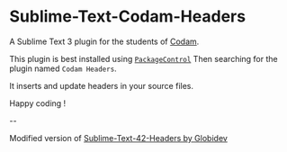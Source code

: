 Sublime-Text-Codam-Headers
=======================

A Sublime Text 3 plugin for the students of [Codam](http://www.codam.nl).

This plugin is best installed using [`PackageControl`](https://sublime.wbond.net)
Then searching for the plugin named `Codam Headers`.

It inserts and update headers in your source files.

Happy coding !

--

Modified version of [Sublime-Text-42-Headers by Globidev](https://github.com/Globidev/Sublime-Text-42-Headers/)